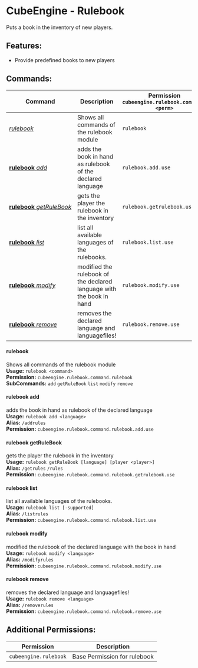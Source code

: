 # CubeEngine - Rulebook
Puts a book in the inventory of new players.

## Features:
 - Provide predefined books to new players

## Commands:

| Command | Description | Permission<br>`cubeengine.rulebook.command.<perm>` |
| --- | --- | --- |
| [*rulebook*](#rulebook) | Shows all commands of the rulebook module | `rulebook` |
| [**rulebook**&nbsp;*add*](#rulebook&nbsp;add) | adds the book in hand as rulebook of the declared language | `rulebook.add.use` |
| [**rulebook**&nbsp;*getRuleBook*](#rulebook&nbsp;getrulebook) | gets the player the rulebook in the inventory | `rulebook.getrulebook.use` |
| [**rulebook**&nbsp;*list*](#rulebook&nbsp;list) | list all available languages of the rulebooks. | `rulebook.list.use` |
| [**rulebook**&nbsp;*modify*](#rulebook&nbsp;modify) | modified the rulebook of the declared language with the book in hand | `rulebook.modify.use` |
| [**rulebook**&nbsp;*remove*](#rulebook&nbsp;remove) | removes the declared language and languagefiles! | `rulebook.remove.use` |

#### rulebook  
Shows all commands of the rulebook module  
**Usage:** `rulebook <command>`  
**Permission:** `cubeengine.rulebook.command.rulebook`  
**SubCommands:** `add` `getRuleBook` `list` `modify` `remove`  

#### rulebook&nbsp;add  
adds the book in hand as rulebook of the declared language  
**Usage:** `rulebook add <language>`  
**Alias:** `/addrules`  
**Permission:** `cubeengine.rulebook.command.rulebook.add.use`  
  

#### rulebook&nbsp;getRuleBook  
gets the player the rulebook in the inventory  
**Usage:** `rulebook getRuleBook [language] [player <player>]`  
**Alias:** `/getrules` `/rules`  
**Permission:** `cubeengine.rulebook.command.rulebook.getrulebook.use`  
  

#### rulebook&nbsp;list  
list all available languages of the rulebooks.  
**Usage:** `rulebook list [-supported]`  
**Alias:** `/listrules`  
**Permission:** `cubeengine.rulebook.command.rulebook.list.use`  
  

#### rulebook&nbsp;modify  
modified the rulebook of the declared language with the book in hand  
**Usage:** `rulebook modify <language>`  
**Alias:** `/modifyrules`  
**Permission:** `cubeengine.rulebook.command.rulebook.modify.use`  
  

#### rulebook&nbsp;remove  
removes the declared language and languagefiles!  
**Usage:** `rulebook remove <language>`  
**Alias:** `/removerules`  
**Permission:** `cubeengine.rulebook.command.rulebook.remove.use`  
  

## Additional Permissions:

| Permission | Description |
| --- | --- |
| `cubeengine.rulebook` | Base Permission for rulebook |